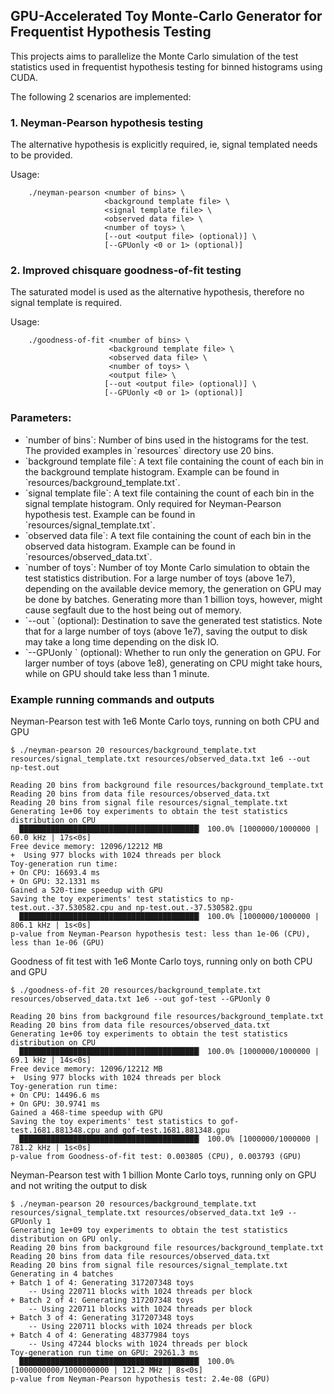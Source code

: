 ## GPU-Accelerated Toy Monte-Carlo Generator for Frequentist Hypothesis Testing


This projects aims to parallelize the Monte Carlo simulation of the test statistics used in frequentist hypothesis testing for binned histograms using CUDA.

The following 2 scenarios are implemented: 

### 1. Neyman-Pearson hypothesis testing
The alternative hypothesis is explicitly required, ie, signal templated needs to be provided.

Usage: 
```
    ./neyman-pearson <number of bins> \
                     <background template file> \
                     <signal template file> \
                     <observed data file> \
                     <number of toys> \
                     [--out <output file> (optional)] \
                     [--GPUonly <0 or 1> (optional)] 
```

### 2. Improved chisquare goodness-of-fit testing
The saturated model is used as the alternative hypothesis, therefore no signal template is required.

Usage:
```
    ./goodness-of-fit <number of bins> \
                      <background template file> \
                      <observed data file> \
                      <number of toys> \
                      <output file> \
                     [--out <output file> (optional)] \
                     [--GPUonly <0 or 1> (optional)] 
```

### Parameters:
<ul>
<li> `number of bins`: Number of bins used in the histograms for the test. The provided examples in `resources` directory use 20 bins. </li>
<li> `background template file`: A text file containing the count of each bin in the background template histogram. Example can be found in `resources/background_template.txt`. </li>
<li> `signal template file`: A text file containing the count of each bin in the signal template histogram. Only required for Neyman-Pearson hypothesis test. Example can be found in `resources/signal_template.txt`. </li>
<li> `observed data file`: A text file containing the count of each bin in the observed data histogram. Example can be found in `resources/observed_data.txt`. </li>
<li> `number of toys`: Number of toy Monte Carlo simulation to obtain the test statistics distribution. For a large number of toys (above 1e7), depending on the available device memory, the generation on GPU may be done by batches. Generating more than 1 billion toys, however, might cause segfault due to the host being out of memory. </li>
<li> `--out <output file>` (optional): Destination to save the generated test statistics. Note that for a large number of toys (above 1e7), saving the output to disk may take a long time depending on the disk IO. </li>
<li> `--GPUonly <value>` (optional): Whether to run only the generation on GPU. For larger number of toys (above 1e8), generating on CPU might take hours, while on GPU should take less than 1 minute. </li>
</ul>

### Example running commands and outputs

Neyman-Pearson test with 1e6 Monte Carlo toys, running on both CPU and GPU
```
$ ./neyman-pearson 20 resources/background_template.txt resources/signal_template.txt resources/observed_data.txt 1e6 --out np-test.out

Reading 20 bins from background file resources/background_template.txt
Reading 20 bins from data file resources/observed_data.txt
Reading 20 bins from signal file resources/signal_template.txt
Generating 1e+06 toy experiments to obtain the test statistics distribution on CPU
  ████████████████████████████████████████▏ 100.0% [1000000/1000000 | 60.0 kHz | 17s<0s]
Free device memory: 12096/12212 MB
+  Using 977 blocks with 1024 threads per block
Toy-generation run time:
+ On CPU: 16693.4 ms
+ On GPU: 32.1331 ms
Gained a 520-time speedup with GPU
Saving the toy experiments' test statistics to np-test.out.-37.530582.cpu and np-test.out.-37.530582.gpu
  ████████████████████████████████████████▏ 100.0% [1000000/1000000 | 806.1 kHz | 1s<0s]
p-value from Neyman-Pearson hypothesis test: less than 1e-06 (CPU), less than 1e-06 (GPU)
```

Goodness of fit test with 1e6 Monte Carlo toys, running only on both CPU and GPU
```
$ ./goodness-of-fit 20 resources/background_template.txt resources/observed_data.txt 1e6 --out gof-test --GPUonly 0

Reading 20 bins from background file resources/background_template.txt
Reading 20 bins from data file resources/observed_data.txt
Generating 1e+06 toy experiments to obtain the test statistics distribution on CPU
  ████████████████████████████████████████▏ 100.0% [1000000/1000000 | 69.1 kHz | 14s<0s]
Free device memory: 12096/12212 MB
+  Using 977 blocks with 1024 threads per block
Toy-generation run time:
+ On CPU: 14496.6 ms
+ On GPU: 30.9741 ms
Gained a 468-time speedup with GPU
Saving the toy experiments' test statistics to gof-test.1681.881348.cpu and gof-test.1681.881348.gpu
  ████████████████████████████████████████▏ 100.0% [1000000/1000000 | 781.2 kHz | 1s<0s]
p-value from Goodness-of-fit test: 0.003805 (CPU), 0.003793 (GPU)
```

Neyman-Pearson test with 1 billion Monte Carlo toys, running only on GPU and not writing the output to disk
```
$ ./neyman-pearson 20 resources/background_template.txt resources/signal_template.txt resources/observed_data.txt 1e9 --GPUonly 1
Generating 1e+09 toy experiments to obtain the test statistics distribution on GPU only.
Reading 20 bins from background file resources/background_template.txt
Reading 20 bins from data file resources/observed_data.txt
Reading 20 bins from signal file resources/signal_template.txt
Generating in 4 batches
+ Batch 1 of 4: Generating 317207348 toys
    -- Using 220711 blocks with 1024 threads per block
+ Batch 2 of 4: Generating 317207348 toys
    -- Using 220711 blocks with 1024 threads per block
+ Batch 3 of 4: Generating 317207348 toys
    -- Using 220711 blocks with 1024 threads per block
+ Batch 4 of 4: Generating 48377984 toys
    -- Using 47244 blocks with 1024 threads per block
Toy-generation run time on GPU: 29261.3 ms
  ████████████████████████████████████████▏ 100.0% [1000000000/1000000000 | 121.2 MHz | 8s<0s]
p-value from Neyman-Pearson hypothesis test: 2.4e-08 (GPU)
```


